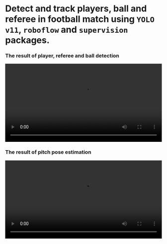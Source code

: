 # Detect and track players, ball and referee in football match using `YOLO v11`, `roboflow` and `supervision` packages.

### The result of player, referee and ball detection

<video src="https://github.com/salehghotbani/Football_Yolo11_Supervision_Roboflow/raw/main/docs/clips/result_team_classification.mp4" controls width="100%">
</video>

### The result of pitch pose estimation

<video src="https://github.com/salehghotbani/Football_Yolo11_Supervision_Roboflow/raw/main/docs/clips/result_pitch.mp4" controls width="100%">
</video>
